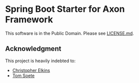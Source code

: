 # Spring Boot Starter for Axon Framework

This software is in the Public Domain.  Please see [LICENSE.md](LICENSE.md).

## Acknowledgment

This project is heavily indebted to:
* [Christopher Elkins](https://github.com/esha/spring-boot-starter-axon)
* [Tom Soete](https://github.com/tomsoete/spring-boot-starter-axon)
